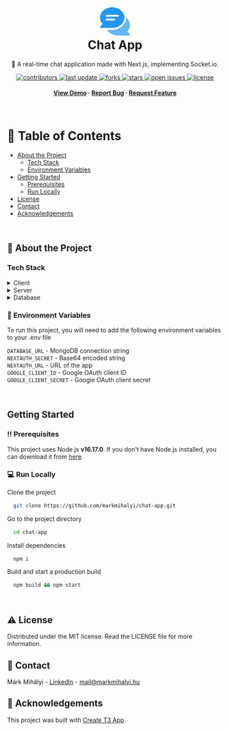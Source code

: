 <div align="center">

  <img src="public/logos/logo.png" alt="logo" width="auto" height="70" />

  <h1 style="margin-top: 0px">Chat App</h1>
  
  <p>
    💬 A real-time chat application made with Next.js, implementing Socket.io.
  </p>
  
  
<!-- Badges -->
<p>
  <a href="https://github.com/markmihalyi/chat-app/graphs/contributors">
    <img src="https://img.shields.io/github/contributors/markmihalyi/chat-app" alt="contributors" />
  </a>
  <a href="">
    <img src="https://img.shields.io/github/last-commit/markmihalyi/chat-app" alt="last update" />
  </a>
  <a href="https://github.com/markmihalyi/chat-app/network/members">
    <img src="https://img.shields.io/github/forks/markmihalyi/chat-app" alt="forks" />
  </a>
  <a href="https://github.com/markmihalyi/chat-app/stargazers">
    <img src="https://img.shields.io/github/stars/markmihalyi/chat-app" alt="stars" />
  </a>
  <a href="https://github.com/markmihalyi/chat-app/issues/">
    <img src="https://img.shields.io/github/issues/markmihalyi/chat-app" alt="open issues" />
  </a>
  <a href="https://github.com/markmihalyi/chat-app/blob/master/LICENSE">
    <img src="https://img.shields.io/github/license/markmihalyi/chat-app.svg" alt="license" />
  </a>
</p>
   
<h4>
    <a href="https://github.com/markmihalyi/chat-app/">View Demo</a>
  <span> · </span>
    <a href="https://github.com/markmihalyi/chat-app/issues/">Report Bug</a>
  <span> · </span>
    <a href="https://github.com/markmihalyi/chat-app/issues/">Request Feature</a>
  </h4>
</div>

<br />

<!-- Table of Contents -->

# :blue_book: Table of Contents

- [About the Project](#star2-about-the-project)
  <!-- - [Screenshots](#camera-screenshots) -->
  - [Tech Stack](#tech-stack)
  <!-- - [Features](#dart-features) -->
  - [Environment Variables](#key-environment-variables)
- [Getting Started](#getting-started)
  - [Prerequisites](#bangbang-prerequisites)
  - [Run Locally](#computer-run-locally)
  <!-- - [Roadmap](#compass-roadmap) -->
- [License](#warning-license)
- [Contact](#handshake-contact)
- [Acknowledgements](#gem-acknowledgements)

<br>

<!-- About the Project -->

## :star2: About the Project

<!-- TODO: Screenshots -->

<!-- ### :camera: Screenshots

<div align="center">
  <img src="https://placehold.co/600x400?text=Your+Screenshot+here" alt="screenshot" />
</div> -->

<!-- TechStack -->

### Tech Stack

<details>
  <summary>Client</summary>
  <ul>
    <li><a href="https://www.typescriptlang.org/">Typescript</a></li>
    <li><a href="https://nextjs.org/">Next.js</a></li>
    <li><a href="https://reactjs.org/">React.js</a></li>
    <li><a href="https://tailwindcss.com/">TailwindCSS</a></li>
  </ul>
</details>

<details>
  <summary>Server</summary>
  <ul>
    <li><a href="https://www.typescriptlang.org/">Typescript</a></li>
    <li><a href="https://nextjs.org/">Next.js</a></li>
    <li><a href="https://trpc.io/">tRPC</a></li>
    <li><a href="https://socket.io/">Socket.io</a></li>
    <li><a href="https://www.prisma.io/">Prisma</a></li>    
  </ul>
</details>

<details>
<summary>Database</summary>
  <ul>
    <li><a href="https://www.mongodb.com/">MongoDB</a></li>
  </ul>
</details>

<!-- <details>
<summary>DevOps</summary>
  <ul>
    <li><a href="https://www.docker.com/">Docker</a></li>
  </ul>
</details> -->

<!-- TODO: Features -->

<!-- ### :dart: Features

- Feature 1
- Feature 2
- Feature 3 -->

<!-- Env Variables -->

### :key: Environment Variables

To run this project, you will need to add the following environment variables to your .env file

`DATABASE_URL` - MongoDB connection string<br />
`NEXTAUTH_SECRET` - Base64 encoded string<br />
`NEXTAUTH_URL` - URL of the app<br />
`GOOGLE_CLIENT_ID` - Google OAuth client ID<br />
`GOOGLE_CLIENT_SECRET` - Google OAuth client secret<br />

<!-- Getting Started -->

<br>

## Getting Started

<!-- Prerequisites -->

### :bangbang: Prerequisites

This project uses Node.js <b>v16.17.0</b>. If you don't have Node.js installed, you can download it from [here](https://nodejs.org/en/download/).

<!-- Run Locally -->

### :computer: Run Locally

Clone the project

```bash
  git clone https://github.com/markmihalyi/chat-app.git
```

Go to the project directory

```bash
  cd chat-app
```

Install dependencies

```bash
  npm i
```

Build and start a production build

```bash
  npm build && npm start
```

<!-- TODO: Roadmap -->

<!-- ## :compass: Roadmap

- [x] Todo 1
- [ ] Todo 2 -->

<br>

<!-- License -->

## :warning: License

Distributed under the MIT license. Read the LICENSE file for more information.

<!-- Contact -->

## :handshake: Contact

Márk Mihályi - [LinkedIn](https://www.linkedin.com/in/markmihalyi/) - mail@markmihalyi.hu

<!-- Acknowledgments -->

## :gem: Acknowledgements

This project was built with [Create T3 App](https://create.t3.gg/).
